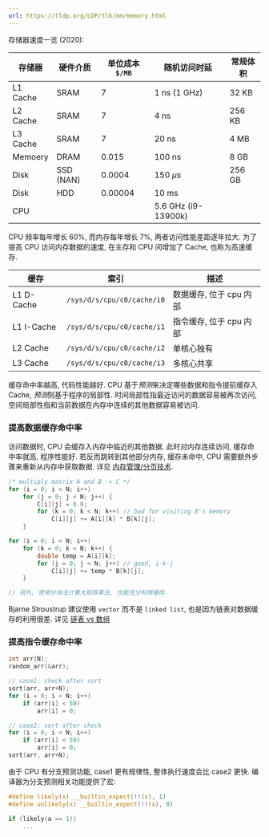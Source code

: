 ```yaml
---
url: https://tldp.org/LDP/tlk/mm/memory.html
---
```


存储器速度一览 (2020):

| 存储器   | 硬件介质 | 单位成本 `$/MB` | 随机访问时延        | 常规体积 |
| -------- | -------- | --------------- | ------------------- | -------- |
| L1 Cache | SRAM     | 7               | 1 ns  (1 GHz)       | 32 KB    |
| L2 Cache | SRAM     | 7               | 4 ns                | 256 KB   |
| L3 Cache| SRAM     | 7               | 20 ns                   | 4 MB         |
| Memoery  | DRAM     | 0.015           | 100 ns              | 8 GB         |
| Disk     | SSD (NAN) | 0.0004          | 150 $\mu s$         | 256 GB         |
| Disk     | HDD      | 0.00004         | 10 ms                |          |
| CPU      |       |             | 5.6 GHz (i9-13900k) |          |

CPU 频率每年增长 60%, 而内存每年增长 7%, 两者访问性能差距逐年拉大. 为了提高 CPU 访问内存数据的速度, 在主存和 CPU 间增加了 Cache, 也称为高速缓存.

| 缓存   | 索引                           | 描述                    |
| ------ | ------------------------------ | ----------------------- |
| L1 D-Cache | `/sys/d/s/cpu/c0/cache/i0` | 数据缓存, 位于 cpu 内部 |
| L1 I-Cache  | `/sys/d/s/cpu/c0/cache/i1` | 指令缓存, 位于 cpu 内部 |
| L2 Cache    | `/sys/d/s/cpu/c0/cache/i2` | 单核心独有              |
| L3 Cache   | `/sys/d/s/cpu/c0/cache/i3` | 多核心共享                        |

缓存命中率越高, 代码性能越好. CPU 基于*预测*来决定哪些数据和指令提前缓存入 Cache, *预测*则基于程序的局部性. 时间局部性指最近访问的数据容易被再次访问, 空间局部性指和当前数据在内存中连续的其他数据容易被访问.

### 提高数据缓存命中率

访问数据时, CPU 会缓存入内存中临近的其他数据. 此时对内存连续访问, 缓存命中率就高, 程序性能好. 若反而跳转到其他部分内存, 缓存未命中, CPU 需要额外步骤来重新从内存中获取数据. 详见 [内存管理/分页技术](../System/Memory/分页技术.md). 

```c
/* multiply matrix A and B -> C */
for (i = 0; i < N; i++)
	for (j = 0; j < N; j++) {
		C[i][j] = 0.0;
		for (k = 0; k < N; k++) // bad for visiting B's memory
			C[i][j] += A[i][k] * B[k][j];
	}

for (i = 0; i < N; i++)
	for (k = 0; k < N; k++) {
		double temp = A[i][k];
		for (j = 0; j < N; j++) // good, i-k-j
			C[i][j] += temp * B[k][j];
	}

// 另外, 使用分块法计算大矩阵乘法, 也能充分利用缓存.
```

Bjarne Stroustrup 建议使用 `vector` 而不是 `linked list`, 也是因为链表对数据缓存的利用很差. 详见 [链表 vs 数组](../Algorithm/链表/linked%20list%20versus%20array.md)

### 提高指令缓存命中率

```c
int arr[N];
random_arr(&arr);

// case1: check after sort
sort(arr, arr+N);
for (i = 0; i < N; i++) 
	if (arr[i] < 50)
		arr[i] = 0;

// case2: sort after check
for (i = 0; i < N; i++) 
	if (arr[i] < 50)
		arr[i] = 0;
sort(arr, arr+N);
```

由于 CPU 有分支预测功能, case1 更有规律性, 整体执行速度会比 case2 更快. 编译器为分支预测相关功能提供了宏:

```c
#define likely(x) __builtin_expect(!!(x), 1)
#define unlikely(x) __builtin_expect(!!(x), 0)

if (likely(a == 1))
	...
```